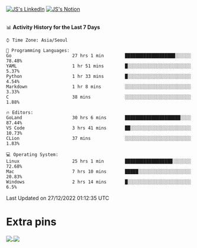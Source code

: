 
[![JS's LinkedIn](https://img.shields.io/badge/LinkedIn-blue?style=for-the-badge&logo=linkedin)](https://www.linkedin.com/in/jaeseung-lee-5a2a32139/) 
[![JS's Notion](https://img.shields.io/badge/Notion-black?style=for-the-badge&logo=notion)](https://bit.ly/ljswiki1) <br><br>
<!-- ![JS's GitHub stats](https://github-readme-stats-lemon-five.vercel.app/api?username=tkxkd0159&hide=contribs,prs,stars,issues&show_icons=true&theme=react&include_all_commits=true)   -->
<!-- ![Top Langs](https://github-readme-stats-lemon-five.vercel.app/api/top-langs/?username=tkxkd0159&layout=compact&hide=jupyter%20notebook,scss,html,css&langs_count=10)  -->


<!--START_SECTION:waka-->
📊 **Activity History for the Last 7 Days** 

```text
⌚︎ Time Zone: Asia/Seoul

💬 Programming Languages: 
Go                       27 hrs 1 min        ███████████████████░░░░░░   78.48% 
YAML                     1 hr 51 mins        █░░░░░░░░░░░░░░░░░░░░░░░░   5.37% 
Python                   1 hr 33 mins        █░░░░░░░░░░░░░░░░░░░░░░░░   4.54% 
Markdown                 1 hr 8 mins         ░░░░░░░░░░░░░░░░░░░░░░░░░   3.33% 
C                        38 mins             ░░░░░░░░░░░░░░░░░░░░░░░░░   1.88%

🔥 Editors: 
GoLand                   30 hrs 6 mins       █████████████████████░░░░   87.44% 
VS Code                  3 hrs 41 mins       ██░░░░░░░░░░░░░░░░░░░░░░░   10.73% 
CLion                    37 mins             ░░░░░░░░░░░░░░░░░░░░░░░░░   1.83%

💻 Operating System: 
Linux                    25 hrs 1 min        ██████████████████░░░░░░░   72.68% 
Mac                      7 hrs 10 mins       █████░░░░░░░░░░░░░░░░░░░░   20.83% 
Windows                  2 hrs 14 mins       █░░░░░░░░░░░░░░░░░░░░░░░░   6.5%

```


 Last Updated on 27/12/2022 01:12:35 UTC
<!--END_SECTION:waka-->

# Extra pins
<a href="https://github.com/tkxkd0159/tkxkd0159.github.io">
  <img align="center" src="https://github-readme-stats-lemon-five.vercel.app/api/pin/?username=tkxkd0159&repo=nft-card-game&theme=react" />
</a>
<a href="https://github.com/tkxkd0159/dsalgo">
  <img align="center" src="https://github-readme-stats-lemon-five.vercel.app/api/pin/?username=tkxkd0159&repo=dsalgo&theme=react" />
</a>

<!---
- 🔭 I’m currently working on ...
- 🌱 I’m currently learning blockchain and distributed network
- 👯 I’m looking to collaborate on ...
- 🤔 I’m looking for help with ...
- 💬 Ask me about ...
- 📫 How to reach me: ...
- 😄 Pronouns: ...
- ⚡ Fun fact: ...
-->
